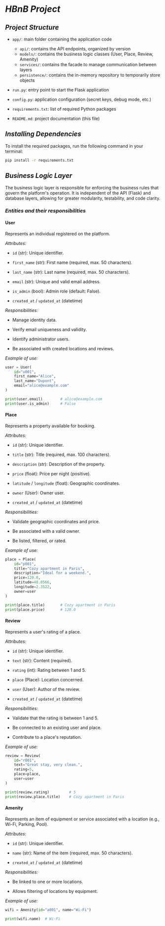 # ___HBnB Project___

## ___Project Structure___

- `app/`: main folder containing the application code  
  - `api/`: contains the API endpoints, organized by version  
  - `models/`: contains the business logic classes (User, Place, Review, Amenity)  
  - `services/`: contains the facade to manage communication between layers  
  - `persistence/`: contains the in-memory repository to temporarily store objects  

- `run.py`: entry point to start the Flask application  
- `config.py`: application configuration (secret keys, debug mode, etc.)  
- `requirements.txt`: list of required Python packages  
- `README.md`: project documentation (this file)

## ___Installing Dependencies___

To install the required packages, run the following command in your terminal:

```bash
pip install -r requirements.txt
```

## ___Business Logic Layer___

The business logic layer is responsible for enforcing the business rules that govern the platform's operation. It is independent of the API (Flask) and database layers, allowing for greater modularity, testability, and code clarity.

### ___Entities and their responsibilities___

#### __User__  
Represents an individual registered on the platform.

_Attributes:_

- `id` (str): Unique identifier.

- `first_name` (str): First name (required, max. 50 characters).

- `last_name` (str): Last name (required, max. 50 characters).

- `email` (str): Unique and valid email address.

- `is_admin` (bool): Admin role (default: False).

- `created_at` / `updated_at` (datetime)

_Responsibilities:_

- Manage identity data.

- Verify email uniqueness and validity.

- Identify administrator users.

- Be associated with created locations and
reviews.

_Example of use:_

```python
user = User(
    id="u001",
    first_name="Alice",
    last_name="Dupont",
    email="alice@example.com"
)

print(user.email)        # alice@example.com
print(user.is_admin)     # False
```

#### __Place__  
Represents a property available for booking.

_Attributes:_

- `id` (str): Unique identifier.

- `title` (str): Title (required, max. 100 characters).

- `description` (str): Description of the property.

- `price` (float): Price per night (positive).

- `latitude` / `longitude` (float): Geographic coordinates.

- `owner` (User): Owner user.

- `created_at` / `updated_at` (datetime)

_Responsibilities:_

- Validate geographic coordinates and price.

- Be associated with a valid owner.

- Be listed, filtered, or rated.

_Example of use:_

```python
place = Place(
    id="p001",
    title="Cozy apartment in Paris",
    description="Ideal for a weekend.",
    price=120.0,
    latitude=48.8566,
    longitude=2.3522,
    owner=user
)

print(place.title)       # Cozy apartment in Paris
print(place.price)       # 120.0
```

#### __Review__  
Represents a user's rating of a place.

_Attributes:_

- `id` (str): Unique identifier.

- `text` (str): Content (required).

- `rating` (int): Rating between 1 and 5.

- `place` (Place): Location concerned.

- `user` (User): Author of the review.

- `created_at` / `updated_at` (datetime)

_Responsibilities:_

- Validate that the rating is between 1 and 5.

- Be connected to an existing user and place.

- Contribute to a place's reputation.

_Example of use:_

```python
review = Review(
    id="r001",
    text="Great stay, very clean.",
    rating=5,
    place=place,
    user=user
)

print(review.rating)         # 5
print(review.place.title)    # Cozy apartment in Paris
```
#### __Amenity__

Represents an item of equipment or service associated with a location (e.g., Wi-Fi, Parking, Pool).

_Attributes:_

- `id` (str): Unique identifier.

- `name` (str): Name of the item (required, max. 50 characters).

- `created_at` / `updated_at` (datetime)

_Responsibilities:_

- Be linked to one or more locations.

- Allows filtering of locations by equipment.

_Example of use:_

```python
wifi = Amenity(id="a001", name="Wi-Fi")

print(wifi.name)  # Wi-Fi
```
